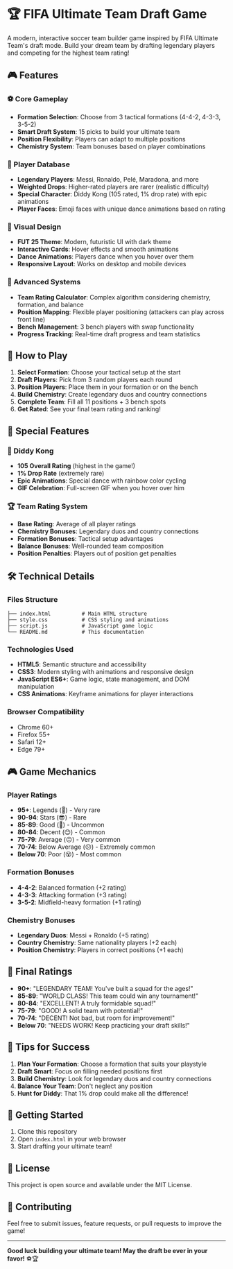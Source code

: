 # 🏆 FIFA Ultimate Team Draft Game

A modern, interactive soccer team builder game inspired by FIFA Ultimate Team's draft mode. Build your dream team by drafting legendary players and competing for the highest team rating!

## 🎮 Features

### ⚽ Core Gameplay
- **Formation Selection**: Choose from 3 tactical formations (4-4-2, 4-3-3, 3-5-2)
- **Smart Draft System**: 15 picks to build your ultimate team
- **Position Flexibility**: Players can adapt to multiple positions
- **Chemistry System**: Team bonuses based on player combinations

### 🌟 Player Database
- **Legendary Players**: Messi, Ronaldo, Pelé, Maradona, and more
- **Weighted Drops**: Higher-rated players are rarer (realistic difficulty)
- **Special Character**: Diddy Kong (105 rated, 1% drop rate) with epic animations
- **Player Faces**: Emoji faces with unique dance animations based on rating

### 🎨 Visual Design
- **FUT 25 Theme**: Modern, futuristic UI with dark theme
- **Interactive Cards**: Hover effects and smooth animations
- **Dance Animations**: Players dance when you hover over them
- **Responsive Layout**: Works on desktop and mobile devices

### 🧠 Advanced Systems
- **Team Rating Calculator**: Complex algorithm considering chemistry, formation, and balance
- **Position Mapping**: Flexible player positioning (attackers can play across front line)
- **Bench Management**: 3 bench players with swap functionality
- **Progress Tracking**: Real-time draft progress and team statistics

## 🚀 How to Play

1. **Select Formation**: Choose your tactical setup at the start
2. **Draft Players**: Pick from 3 random players each round
3. **Position Players**: Place them in your formation or on the bench
4. **Build Chemistry**: Create legendary duos and country connections
5. **Complete Team**: Fill all 11 positions + 3 bench spots
6. **Get Rated**: See your final team rating and ranking!

## 🎯 Special Features

### 🦍 Diddy Kong
- **105 Overall Rating** (highest in the game!)
- **1% Drop Rate** (extremely rare)
- **Epic Animations**: Special dance with rainbow color cycling
- **GIF Celebration**: Full-screen GIF when you hover over him

### 🏆 Team Rating System
- **Base Rating**: Average of all player ratings
- **Chemistry Bonuses**: Legendary duos and country connections
- **Formation Bonuses**: Tactical setup advantages
- **Balance Bonuses**: Well-rounded team composition
- **Position Penalties**: Players out of position get penalties

## 🛠️ Technical Details

### Files Structure
```
├── index.html          # Main HTML structure
├── style.css           # CSS styling and animations
├── script.js           # JavaScript game logic
└── README.md           # This documentation
```

### Technologies Used
- **HTML5**: Semantic structure and accessibility
- **CSS3**: Modern styling with animations and responsive design
- **JavaScript ES6+**: Game logic, state management, and DOM manipulation
- **CSS Animations**: Keyframe animations for player interactions

### Browser Compatibility
- Chrome 60+
- Firefox 55+
- Safari 12+
- Edge 79+

## 🎮 Game Mechanics

### Player Ratings
- **95+**: Legends (🤴) - Very rare
- **90-94**: Stars (😎) - Rare
- **85-89**: Good (😤) - Uncommon
- **80-84**: Decent (😊) - Common
- **75-79**: Average (😐) - Very common
- **70-74**: Below Average (😕) - Extremely common
- **Below 70**: Poor (😵) - Most common

### Formation Bonuses
- **4-4-2**: Balanced formation (+2 rating)
- **4-3-3**: Attacking formation (+3 rating)
- **3-5-2**: Midfield-heavy formation (+1 rating)

### Chemistry Bonuses
- **Legendary Duos**: Messi + Ronaldo (+5 rating)
- **Country Chemistry**: Same nationality players (+2 each)
- **Position Chemistry**: Players in correct positions (+1 each)

## 🏅 Final Ratings

- **90+**: "LEGENDARY TEAM! You've built a squad for the ages!"
- **85-89**: "WORLD CLASS! This team could win any tournament!"
- **80-84**: "EXCELLENT! A truly formidable squad!"
- **75-79**: "GOOD! A solid team with potential!"
- **70-74**: "DECENT! Not bad, but room for improvement!"
- **Below 70**: "NEEDS WORK! Keep practicing your draft skills!"

## 🎯 Tips for Success

1. **Plan Your Formation**: Choose a formation that suits your playstyle
2. **Draft Smart**: Focus on filling needed positions first
3. **Build Chemistry**: Look for legendary duos and country connections
4. **Balance Your Team**: Don't neglect any position
5. **Hunt for Diddy**: That 1% drop could make all the difference!

## 🚀 Getting Started

1. Clone this repository
2. Open `index.html` in your web browser
3. Start drafting your ultimate team!

## 📝 License

This project is open source and available under the MIT License.

## 🤝 Contributing

Feel free to submit issues, feature requests, or pull requests to improve the game!

---

**Good luck building your ultimate team! May the draft be ever in your favor!** ⚽🏆

